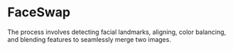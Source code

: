 # FaceSwap
The process involves detecting facial landmarks, aligning, color balancing, and blending features to seamlessly merge two images.
